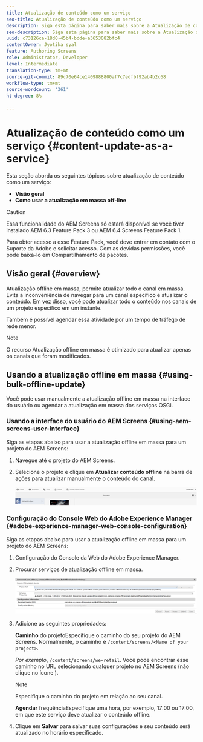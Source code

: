 ```yaml
---
title: Atualização de conteúdo como um serviço
seo-title: Atualização de conteúdo como um serviço
description: Siga esta página para saber mais sobre a Atualização de conteúdo como um serviço.
seo-description: Siga esta página para saber mais sobre a Atualização de conteúdo como um serviço.
uuid: c73126ca-18d0-45b4-bdde-a3653082bfc4
contentOwner: Jyotika syal
feature: Authoring Screens
role: Administrator, Developer
level: Intermediate
translation-type: tm+mt
source-git-commit: 89c70e64ce1409888800af7c7edfbf92ab4b2c68
workflow-type: tm+mt
source-wordcount: '361'
ht-degree: 8%

---
```



# Atualização de conteúdo como um serviço {#content-update-as-a-service}

Esta seção aborda os seguintes tópicos sobre atualização de conteúdo como um serviço:

* **Visão geral**
* **Como usar a atualização em massa off-line**

>[!CAUTION]
>
>Essa funcionalidade do AEM Screens só estará disponível se você tiver instalado AEM 6.3 Feature Pack 3 ou AEM 6.4 Screens Feature Pack 1.
>
>Para obter acesso a esse Feature Pack, você deve entrar em contato com o Suporte da Adobe e solicitar acesso. Com as devidas permissões, você pode baixá-lo em Compartilhamento de pacotes.

## Visão geral {#overview}

Atualização offline em massa, permite atualizar todo o canal em massa. Evita a inconveniência de navegar para um canal específico e atualizar o conteúdo. Em vez disso, você pode atualizar todo o conteúdo nos canais de um projeto específico em um instante.

Também é possível agendar essa atividade por um tempo de tráfego de rede menor.

>[!NOTE]
>
>O recurso Atualização offline em massa é otimizado para atualizar apenas os canais que foram modificados.

## Usando a atualização offline em massa {#using-bulk-offline-update}

Você pode usar manualmente a atualização offline em massa na interface do usuário ou agendar a atualização em massa dos serviços OSGi.

### Usando a interface do usuário do AEM Screens {#using-aem-screens-user-interface}

Siga as etapas abaixo para usar a atualização offline em massa para um projeto do AEM Screens:

1. Navegue até o projeto do AEM Screens.
1. Selecione o projeto e clique em **Atualizar conteúdo offline** na barra de ações para atualizar manualmente o conteúdo do canal.

   ![screen_shot_2018-04-24at122256pm](assets/screen_shot_2018-04-24at122256pm.png)

### Configuração do Console Web do Adobe Experience Manager {#adobe-experience-manager-web-console-configuration}

Siga as etapas abaixo para usar a atualização offline em massa para um projeto do AEM Screens:

1. Configuração do Console da Web do Adobe Experience Manager.
1. Procurar serviços de atualização offline em massa.

   ![screen_shot_2018-04-24at121428pm](assets/screen_shot_2018-04-24at121428pm.png)

1. Adicione as seguintes propriedades:

   **Caminho** do projetoEspecifique o caminho do seu projeto do AEM Screens. Normalmente, o caminho é `/content/screens/<Name of your project>`.

   *Por exemplo*, `/content/screens/we-retail`. Você pode encontrar esse caminho no URL selecionando qualquer projeto no AEM Screens (não clique no ícone ).

   >[!NOTE]
   >
   >Especifique o caminho do projeto em relação ao seu canal.

   **Agendar** frequênciaEspecifique uma hora, por exemplo, 17:00 ou 17:00, em que este serviço deve atualizar o conteúdo offline.

1. Clique em **Salvar** para salvar suas configurações e seu conteúdo será atualizado no horário especificado.

